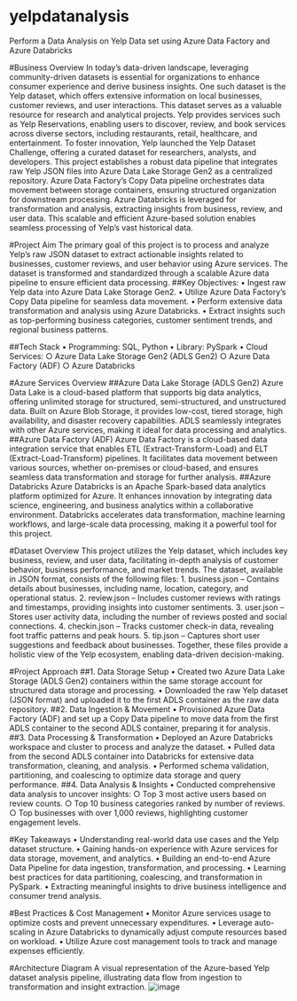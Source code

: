 # yelpdatanalysis
Perform a Data Analysis on Yelp Data set using Azure Data Factory and Azure Databricks

#Business Overview
In today’s data-driven landscape, leveraging community-driven datasets is essential for organizations to enhance consumer experience and derive business insights. One such dataset is the Yelp dataset, which offers extensive information on local businesses, customer reviews, and user interactions. This dataset serves as a valuable resource for research and analytical projects.
Yelp provides services such as Yelp Reservations, enabling users to discover, review, and book services across diverse sectors, including restaurants, retail, healthcare, and entertainment. To foster innovation, Yelp launched the Yelp Dataset Challenge, offering a curated dataset for researchers, analysts, and developers.
This project establishes a robust data pipeline that integrates raw Yelp JSON files into Azure Data Lake Storage Gen2 as a centralized repository. Azure Data Factory’s Copy Data pipeline orchestrates data movement between storage containers, ensuring structured organization for downstream processing. Azure Databricks is leveraged for transformation and analysis, extracting insights from business, review, and user data. This scalable and efficient Azure-based solution enables seamless processing of Yelp’s vast historical data.

#Project Aim
The primary goal of this project is to process and analyze Yelp’s raw JSON dataset to extract actionable insights related to businesses, customer reviews, and user behavior using Azure services. The dataset is transformed and standardized through a scalable Azure data pipeline to ensure efficient data processing.
##Key Objectives:
	• Ingest raw Yelp data into Azure Data Lake Storage Gen2.
	• Utilize Azure Data Factory’s Copy Data pipeline for seamless data movement.
	• Perform extensive data transformation and analysis using Azure Databricks.
	• Extract insights such as top-performing business categories, customer sentiment trends, and regional business patterns.

##Tech Stack
	• Programming: SQL, Python
	• Library: PySpark
	• Cloud Services:
		○ Azure Data Lake Storage Gen2 (ADLS Gen2)
		○ Azure Data Factory (ADF)
		○ Azure Databricks

#Azure Services Overview
##Azure Data Lake Storage (ADLS Gen2)
Azure Data Lake is a cloud-based platform that supports big data analytics, offering unlimited storage for structured, semi-structured, and unstructured data. Built on Azure Blob Storage, it provides low-cost, tiered storage, high availability, and disaster recovery capabilities. ADLS seamlessly integrates with other Azure services, making it ideal for data processing and analytics.
##Azure Data Factory (ADF)
Azure Data Factory is a cloud-based data integration service that enables ETL (Extract-Transform-Load) and ELT (Extract-Load-Transform) pipelines. It facilitates data movement between various sources, whether on-premises or cloud-based, and ensures seamless data transformation and storage for further analysis.
##Azure Databricks
Azure Databricks is an Apache Spark-based data analytics platform optimized for Azure. It enhances innovation by integrating data science, engineering, and business analytics within a collaborative environment. Databricks accelerates data transformation, machine learning workflows, and large-scale data processing, making it a powerful tool for this project.

#Dataset Overview
This project utilizes the Yelp dataset, which includes key business, review, and user data, facilitating in-depth analysis of customer behavior, business performance, and market trends. The dataset, available in JSON format, consists of the following files:
	1. business.json – Contains details about businesses, including name, location, category, and operational status.
	2. review.json – Includes customer reviews with ratings and timestamps, providing insights into customer sentiments.
	3. user.json – Stores user activity data, including the number of reviews posted and social connections.
	4. checkin.json – Tracks customer check-in data, revealing foot traffic patterns and peak hours.
	5. tip.json – Captures short user suggestions and feedback about businesses.
Together, these files provide a holistic view of the Yelp ecosystem, enabling data-driven decision-making.

#Project Approach
##1. Data Storage Setup
	• Created two Azure Data Lake Storage (ADLS Gen2) containers within the same storage account for structured data storage and processing.
	• Downloaded the raw Yelp dataset (JSON format) and uploaded it to the first ADLS container as the raw data repository.
##2. Data Ingestion & Movement
	• Provisioned Azure Data Factory (ADF) and set up a Copy Data pipeline to move data from the first ADLS container to the second ADLS container, preparing it for analysis.
##3. Data Processing & Transformation
	• Deployed an Azure Databricks workspace and cluster to process and analyze the dataset.
	• Pulled data from the second ADLS container into Databricks for extensive data transformation, cleaning, and analysis.
	• Performed schema validation, partitioning, and coalescing to optimize data storage and query performance.
##4. Data Analysis & Insights
	• Conducted comprehensive data analysis to uncover insights:
		○ Top 3 most active users based on review counts.
		○ Top 10 business categories ranked by number of reviews.
		○ Top businesses with over 1,000 reviews, highlighting customer engagement levels.

#Key Takeaways
	• Understanding real-world data use cases and the Yelp dataset structure.
	• Gaining hands-on experience with Azure services for data storage, movement, and analytics.
	• Building an end-to-end Azure Data Pipeline for data ingestion, transformation, and processing.
	• Learning best practices for data partitioning, coalescing, and transformation in PySpark.
	• Extracting meaningful insights to drive business intelligence and consumer trend analysis.

#Best Practices & Cost Management
	• Monitor Azure services usage to optimize costs and prevent unnecessary expenditures.
	• Leverage auto-scaling in Azure Databricks to dynamically adjust compute resources based on workload.
	• Utilize Azure cost management tools to track and manage expenses efficiently.

#Architecture Diagram
A visual representation of the Azure-based Yelp dataset analysis pipeline, illustrating data flow from ingestion to transformation and insight extraction.
![image](https://github.com/user-attachments/assets/fa0a7885-9f62-437a-9e38-9cd8ec0df5cf)
